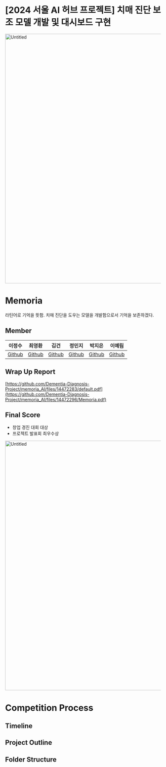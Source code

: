# [2024 서울 AI 허브 프로젝트] 치매 진단 보조 모델 개발 및 대시보드 구현
<img width="809" alt="Untitled" src="https://github.com/Dementia-Diagnosis-Project/memoria_AI/assets/157015760/410ab40a-4338-42ae-8472-22d4aeb76ecb">

# Memoria
라틴어로 기억을 뜻함. 
치매 진단을 도우는 모델을 개발함으로서 기억을 보존하겠다.

## Member
| 이정수 | 최영환 | 김건 | 정민지 | 박지은 | 이예림 | 
| :-: | :-: | :-: | :-: | :-: | :-: | 
|[Github](https://github.com/sw930718) | [Github](https://github.com/cyh5757) | [Github](https://github.com/Polar-Bear-Poby) | [Github](https://github.com/dustywindow) | [Github](https://github.com/JiEuNparrk) | [Github](https://github.com/yeliiim) |

## Wrap Up Report
[https://github.com/Dementia-Diagnosis-Project/memoria_AI/files/14472283/default.pdf](https://github.com/Dementia-Diagnosis-Project/memoria_AI/files/14472296/Memoria.pdf)

## Final Score
- 창업 경진 대회 대상
- 프로젝트 발표회 최우수상
<img width="809" alt="Untitled" src="https://github.com/Dementia-Diagnosis-Project/memoria_AI/assets/157015760/ec9c78b6-1fb0-45b6-bc35-1c251bac0be2)https://github.com/Dementia-Diagnosis-Project/memoria_AI/assets/157015760/ec9c78b6-1fb0-45b6-bc35-1c251bac0be2">

# Competition Process

## Timeline

## Project Outline

## Folder Structure
